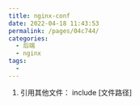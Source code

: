 ```yaml
---
title: nginx-conf
date: 2022-04-18 11:43:53
permalink: /pages/04c744/
categories:
  - 后端
  - nginx
tags:
  - 
---
```


1. 引用其他文件：
include [文件路径]